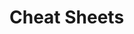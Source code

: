                                                                 
# Cheat Sheets           

   




